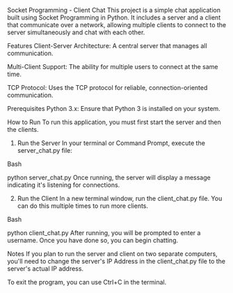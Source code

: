 Socket Programming - Client Chat
This project is a simple chat application built using Socket Programming in Python. It includes a server and a client that communicate over a network, allowing multiple clients to connect to the server simultaneously and chat with each other.

Features
Client-Server Architecture: A central server that manages all communication.

Multi-Client Support: The ability for multiple users to connect at the same time.

TCP Protocol: Uses the TCP protocol for reliable, connection-oriented communication.

Prerequisites
Python 3.x: Ensure that Python 3 is installed on your system.

How to Run
To run this application, you must first start the server and then the clients.

1. Run the Server
In your terminal or Command Prompt, execute the server_chat.py file:

Bash

python server_chat.py
Once running, the server will display a message indicating it's listening for connections.

2. Run the Client
In a new terminal window, run the client_chat.py file. You can do this multiple times to run more clients.

Bash

python client_chat.py
After running, you will be prompted to enter a username. Once you have done so, you can begin chatting.

Notes
If you plan to run the server and client on two separate computers, you'll need to change the server's IP Address in the client_chat.py file to the server's actual IP address.

To exit the program, you can use Ctrl+C in the terminal.
